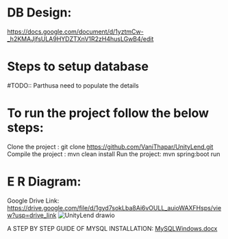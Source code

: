 # DB Design:
https://docs.google.com/document/d/1yztmCw-_h2KMAJjfsULA9HYDZTXnV1R2zH4husLGwB4/edit
# Steps to setup database
#TODO:: Parthusa need to populate the details 

# To run the project follow the below steps:
Clone the project : git clone https://github.com/VaniThapar/UnityLend.git
Compile the project : mvn clean install
Run the project: mvn spring:boot run

# E R Diagram:
Google Drive Link: 
https://drive.google.com/file/d/1gyd7sokLba8Ai6vOULL_auioWAXFHsps/view?usp=drive_link
![UnityLend drawio](https://github.com/VaniThapar/UnityLend/assets/91086564/d81ee720-ae83-4ba6-810b-1676812c2d48)

A STEP BY STEP GUIDE OF MYSQL INSTALLATION:
[MySQLWindows.docx](https://github.com/VaniThapar/UnityLend/files/14361101/MySQLWindows.docx)

